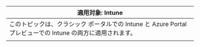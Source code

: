 |適用対象: Intune |
|--|
|このトピックは、クラシック ポータルでの Intune と Azure Portal プレビューでの Intune の両方に適用されます。|
| |


<!--HONumber=Jan17_HO2-->


